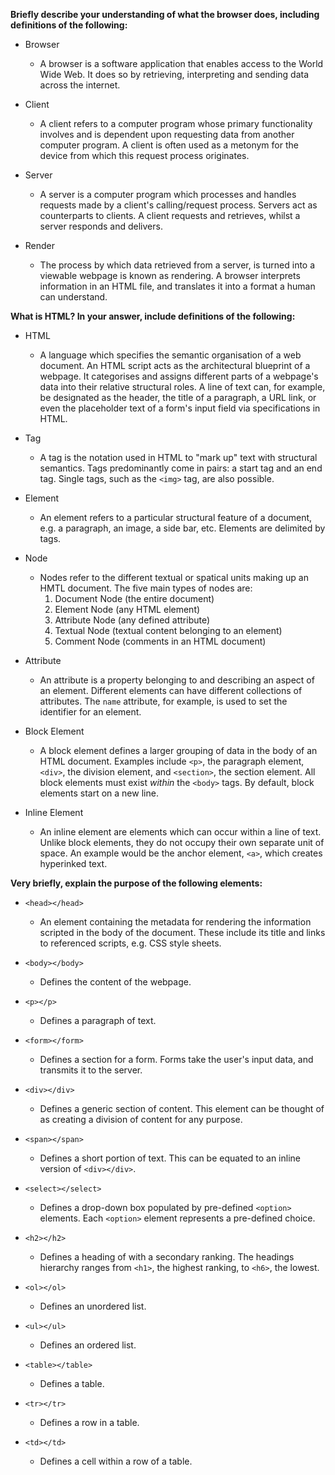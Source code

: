 **Briefly describe your understanding of what the browser does, including definitions of the following:**

*   Browser
    -   A browser is a software application that enables access to the World Wide Web. It does so by retrieving, interpreting and sending data across the internet.
    
*   Client
    -  A client refers to a computer program whose primary functionality involves and is dependent upon requesting data from another computer program. A client is often used as a metonym for the device from which this request process originates. 

*   Server
    -   A server is a computer program which processes and handles requests made by a client's calling/request process. Servers act as counterparts to clients. A client requests and retrieves, whilst a server responds and delivers.

*   Render
    -   The process by which data retrieved from a server, is turned into a viewable webpage is known as rendering. A browser interprets information in an HTML file, and translates it into a format a human can understand.

**What is HTML? In your answer, include definitions of the following:**

*   HTML
    -   A language which specifies the semantic organisation of a web document. An HTML script acts as the architectural blueprint of a webpage. It categorises and assigns different parts of a webpage's data into their relative structural roles. A line of text can, for example, be designated as the header, the title of a paragraph, a URL link, or even the placeholder text of a form's input field via specifications in HTML.
    
*   Tag
    -   A tag is the notation used in HTML to "mark up" text with structural semantics. Tags predominantly come in pairs: a start tag and an end tag. Single tags, such as the `<img>` tag, are also possible.
    
*   Element
    -   An element refers to a particular structural feature of a document, e.g. a paragraph, an image, a side bar, etc. Elements are delimited by tags.

*   Node
    -   Nodes refer to the different textual or spatical units making up an HMTL document. The five main types of nodes are:
        1.  Document Node (the entire document)
        2.  Element Node (any HTML element)
        3.  Attribute Node (any defined attribute)
        4.  Textual Node (textual content belonging to an element)
        5.  Comment Node (comments in an HTML document)

*   Attribute
    -   An attribute is a property belonging to and describing an aspect of an element. Different elements can have different collections of attributes. The `name` attribute, for example, is used to set the identifier for an element.
       
*   Block Element
    - A block element defines a larger grouping of data in the body of an HTML document. Examples include `<p>`, the paragraph element, `<div>`, the division element, and `<section>`, the section element. All block elements must exist *within* the `<body>` tags. By default, block elements start on a new line.
     
*   Inline Element
    - An inline element are elements which can occur within a line of text. Unlike block elements, they do not occupy their own separate unit of space. An example would be the anchor element, `<a>`, which creates hyperinked text.   

**Very briefly, explain the purpose of the following elements:**

*   `<head></head>`
    -   An element containing the metadata for rendering the information scripted in the body of the document. These include its title and links to referenced scripts, e.g. CSS style sheets.

*  `<body></body>`
    -   Defines the content of the webpage.
     
*   `<p></p>`
    -   Defines a paragraph of text.
    
*   `<form></form>`
    -   Defines a section for a form. Forms take the user's input data, and transmits it to the server.

*   `<div></div>`
    -   Defines a generic section of content. This element can be thought of as creating a division of content for any purpose.

*   `<span></span>`
    -   Defines a short portion of text. This can be equated to an inline version of `<div></div>`.
       
*   `<select></select>`
    -   Defines a drop-down box populated by pre-defined `<option>` elements. Each `<option>` element represents a pre-defined choice.
     
*   `<h2></h2>`
    -   Defines a heading of with a secondary ranking. The headings hierarchy ranges from `<h1>`, the highest ranking, to `<h6>`, the lowest.
       
*   `<ol></ol>`
    -   Defines an unordered list.
    
*   `<ul></ul>`
    -   Defines an ordered list.

*   `<table></table>`
    -   Defines a table.
    
*   `<tr></tr>`
    -   Defines a row in a table.

*   `<td></td>`
    -   Defines a cell within a row of a table.